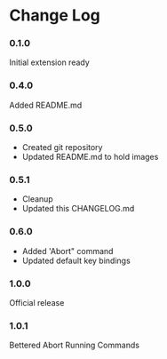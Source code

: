 # Change Log

### 0.1.0
Initial extension ready
### 0.4.0

Added README.md
### 0.5.0
* Created git repository
* Updated README.md to hold images
### 0.5.1
* Cleanup
* Updated this CHANGELOG.md
### 0.6.0
* Added 'Abort" command
* Updated default key bindings
### 1.0.0
Official release
### 1.0.1
Bettered Abort Running Commands
